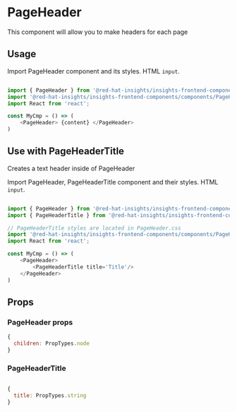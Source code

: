# PageHeader

This component will allow you to make headers for each page

## Usage

Import PageHeader component and its styles.
HTML `input`.

```javascript

import { PageHeader } from '@red-hat-insights/insights-frontend-components/components/PageHeader';
import '@red-hat-insights/insights-frontend-components/components/PageHeader.css'
import React from 'react';

const MyCmp = () => (
    <PageHeader> {content} </PageHeader>
)

```

## Use with PageHeaderTitle

Creates a text header inside of PageHeader

Import PageHeader, PageHeaderTitle component and their styles.
HTML `input`.

```javascript

import { PageHeader } from '@red-hat-insights/insights-frontend-components/components/PageHeader';
import { PageHeaderTitle } from '@red-hat-insights/insights-frontend-components/components/PageHeader';

// PageHeaderTitle styles are located in PageHeader.css
import '@red-hat-insights/insights-frontend-components/components/PageHeader.css'
import React from 'react';

const MyCmp = () => (
    <PageHeader>
        <PageHeaderTitle title='Title'/>
    </PageHeader>
)

```

## Props

### PageHeader props

```javascript
{
  children: PropTypes.node
}
```

### PageHeaderTitle

```javascript

{
  title: PropTypes.string
}
```